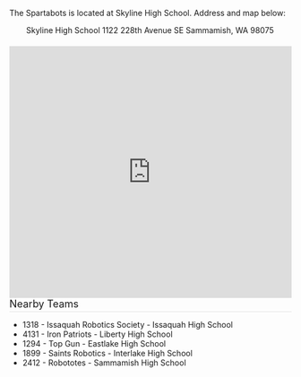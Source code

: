 <!--t About Us: Location and nearby teams t-->

The Spartabots is located at Skyline High School. Address and map below:
<div style="margin-left:30px">
Skyline High School 1122 228th Avenue SE Sammamish, WA 98075</div>
<div style="height:20px"></div>
<iframe src="https://www.google.com/maps/embed?pb=!1m18!1m12!1m3!1d2690.3283868994836!2d-122.032537!3d47.60030400000002!2m3!1f0!2f0!3f0!3m2!1i1024!2i768!4f13.1!3m3!1m2!1s0x549071e79c304c05%3A0x1a335c1ccd19dacb!2sSkyline+High+School!5e0!3m2!1sen!2sus!4v1407550660552" width="600" height="450" frameborder="0" style="border:0;width: 100%"></iframe>


<div style="border-bottom:1px solid #e3e3e3;font-size:18px;padding-bottom:3px">Nearby Teams</div>

- 1318 - Issaquah Robotics Society - Issaquah High School</li>
- 4131 - Iron Patriots - Liberty High School
- 1294 - Top Gun - Eastlake High School
- 1899 - Saints Robotics - Interlake High School
- 2412 - Robototes - Sammamish High School
